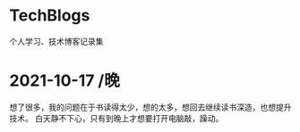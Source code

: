 # TechBlogs
个人学习、技术博客记录集

# 2021-10-17 /晚
想了很多，我的问题在于书读得太少，想的太多，想回去继续读书深造，也想提升技术。
白天静不下心，只有到晚上才想要打开电脑敲，躁动。
